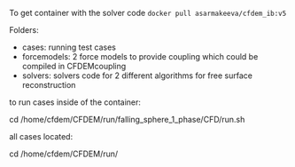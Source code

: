 To get container with the solver code
`docker pull asarmakeeva/cfdem_ib:v5`

Folders:
- cases: running test cases
- forcemodels: 2 force models to provide coupling which could be compiled in CFDEMcoupling
- solvers: solvers code for 2 different algorithms for free surface reconstruction


to run cases inside of the container:

cd /home/cfdem/CFDEM/run/falling_sphere_1_phase/CFD/run.sh

all cases located:

cd /home/cfdem/CFDEM/run/
